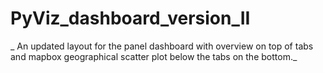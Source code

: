 # PyViz_dashboard_version_II
_ An updated layout for the panel dashboard with overview on top of tabs and mapbox geographical scatter plot below the tabs on the bottom._
